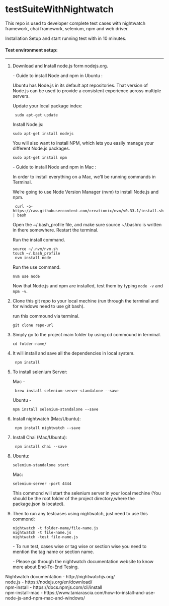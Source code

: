 <body>
<h1>testSuiteWithNightwatch</h1>
<p>
This repo is used to developer complete test cases with nightwatch framework, chai framework, selenium, npm and web driver.
</p>
<p>
Installation Setup and start running test with in 10 minutes.
</p>
 <h4>Test environment setup:</h4>
<hr/>
<ol>
<li>
<p> Download and Install node.js form nodejs.org.</p>
<p>- Guide to install Node and npm in Ubuntu :</p>
<p>Ubuntu has Node.js in its default apt repositories. That version of Node.js can be used to provide a consistent experience   across multiple servers.</p>
<p>Update your local package index:</p>
<code> sudo apt-get update </code>
<p>Install Node.js:</p>
<code>sudo apt-get install nodejs </code>
<p>You will also want to install NPM, which lets you easily manage your different Node.js packages.</p>
 <code>sudo apt-get install npm</code>
 <br>
 <p>- Guide to install Node and npm in Mac :</p>
<p>In order to install everything on a Mac, we’ll be running commands in Terminal.</p>
<p>We’re going to use Node Version Manager (nvm) to install Node.js and npm.</p>
<code> curl -o- https://raw.githubusercontent.com/creationix/nvm/v0.33.1/install.sh | bash </code>
<p>Open the ~/.bash_profile file, and make sure source ~/.bashrc is written in there somewhere. Restart the terminal.</p>
<p>Run the install command.</p>
<code>source ~/.nvm/nvm.sh</code><br>
<code>touch ~/.bash_profile</code><br>
<code> nvm install node </code>
<p>Run the use command.</p>
<code>nvm use node </code>
 <p>Now that Node.js and npm are installed, test them by typing <code>node -v</code> and <code>npm -v</code>.</p>
</li>
<li>
 <p>Clone this git repo to your local mechine (run through the terminal and for windows need to use git bash).</p>
 <p>run this commound via terminal.</p>
 <code>git clone repo-url</code>
 </li>
 <li>
  <p>Simply go to the project main folder by using cd commound in terminal.</p>
  <code>cd folder-name/</code>
  </li>
 <li>
  <p>It will install and save all the dependencies in local system.</p>
  <code> npm install </code>
 </li>
 <li>
  <p>To install selenium Server:</p>
  <p>Mac -</p>
  <code> brew install selenium-server-standalone --save </code>
  <p>Ubuntu -</p>
  <code>npm install selenium-standalone --save</code>
 </li>
 <li>
  <p>Install nightwatch (Mac/Ubuntu): </p>
  <code> npm install nightwatch --save </code>
 </li>
 <li>
  <p>Install Chai (Mac/Ubuntu):</p>
  <code> npm install chai --save </code>
  </li>
 <li>
  <p>Ubuntu: </p>
  <code>selenium-standalone start</code>
  <p>Mac: </p>
  <code>selenium-server -port 4444</code>
  <p>This commond will start the selenium server in your local mechine (You should be the root folder of the project           directory,where the package.json is located).</p>
  </li>
 <li>
  <p> Then to run any testcases using nightwatch, just need to use this commond:</p>
  <code>nightwatch -t folder-name/file-name.js </code><br>
  <code>nightwatch -t file-name.js</code><br>
  <code>nightwatch -test file-name.js</code>
  <br>
  <p>- To run test, cases wise or tag wise or section wise you need to mention the tag name or section name.</p>
  <p>- Please go through the nightwatch documentation website to know more about End-To-End Tesing.</p>
  </li>
</ol>
  <p>
Nightwatch documentation - http://nightwatchjs.org/ <br>
node.js  - https://nodejs.org/en/download/ <br>
npm-install - https://docs.npmjs.com/cli/install <br>
  npm-install-mac - https://www.taniarascia.com/how-to-install-and-use-node-js-and-npm-mac-and-windows/
  </p>
</body>
